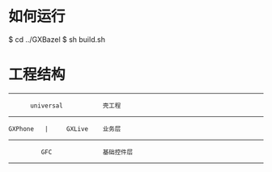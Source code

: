 
# 如何运行

$ cd ../GXBazel
$ sh build.sh

# 工程结构

--------------------------------------
          universal           壳工程
--------------------------------------
    GXPhone   |     GXLive    业务层
--------------------------------------
             GFC              基础控件层
--------------------------------------


